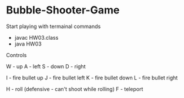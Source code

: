 # Bubble-Shooter-Game

Start playing with termainal commands 
- javac HW03.class 
- java HW03


Controls

W - up
A - left
S - down
D - right

I - fire bullet up
J - fire bullet left
K - fire bullet down
L - fire bullet right

H - roll (defensive - can't shoot while rolling)
F - teleport
